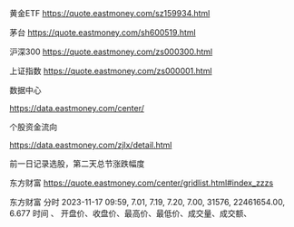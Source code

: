 
黄金ETF
https://quote.eastmoney.com/sz159934.html

茅台
https://quote.eastmoney.com/sh600519.html

沪深300
https://quote.eastmoney.com/zs000300.html

上证指数
https://quote.eastmoney.com/zs000001.html



数据中心

https://data.eastmoney.com/center/

个股资金流向

https://data.eastmoney.com/zjlx/detail.html


前一日记录选股，第二天总节涨跌幅度


东方财富
https://quote.eastmoney.com/center/gridlist.html#index_zzzs

东方财富
分时
2023-11-17 09:59, 7.01, 7.19, 7.20, 7.00, 31576, 22461654.00, 6.677
时间 、 开盘价、收盘价、最高价、最低价、成交量、成交额、